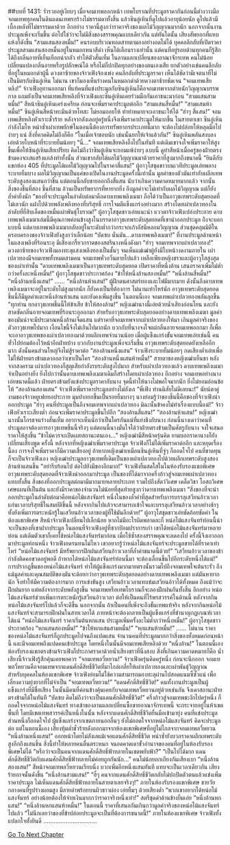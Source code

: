 ##บทที่ 1431: ร่ำรวยอยู่เงียบๆ
เมื่อจอมเทพออกหน้า เทพโบราณที่ประมูลราคากันก่อนนี้ต่างวางมือ
จอมเทพทุกคนในดินแดนเทพรกร้างไม่ธรรมดาทั้งสิ้น แล้วซินอู๋เหินที่ดูไปแล้วอายุน้อยนัก ดูไปแล้วมีเบื้องหลังที่ไม่ธรรรมดาด้วย
อีกอย่าง ราคานี้สูงกว่าราคาจริงของผลไม้วิญญาณมากนัก
นอกจากนั้นงานประมูลเพิ่งจะเริ่มขึ้น ต่อไปใช่ว่าจะไม่มีสิ่งของสรรพคุณแบบเดียวกัน
แต่ทันใดนั้น เสียงสัพยอกที่แหบแห้งก็ดังขึ้น “สามแสนสองหมื่น!”
คนรอบบริเวณทอดสายตามองอย่างอดไม่ได้ บุคคลลึกลับที่เปิดราคาประมูลสามแสนสองหมื่นอยู่ในหมอกหนาสีดำ เห็นได้เลือนรางเท่านั้น
แต่คนที่อยู่รอบด้านทุกคนก็รู้สึกได้ถึงกลิ่นอายที่เย็นเยือกน่ากลัว ทำให้ตัวสั่นเทิ้ม
ในลานแลกเปลี่ยนของอาณาจักรเทพ คนไม่น้อยเปลี่ยนแปลงกลิ่นอายหรือรูปลักษณ์ได้ หรือไม่ก็ปกปิดทุกอย่างของตนเองเสีย ยกตัวอย่างเช่นคนลึกลับที่อยู่ในหมอกดำผู้นี้
ดวงตาซ้ายของจ้าวเฟิงจ้องเพ่ง คนลึกลับที่ประมูลราคา เห็นได้ชัดว่ามีเจตนาที่ไม่เป็นมิตรกับซินอู๋เหิน
ไม่นาน เขาก็มองเห็นร่างคนในหมอกดำด้วยดวงตาซ้ายชัดเจน
“จอมเทพเสียหลิง!”
จ้าวเฟิงอุทานออกมา
ที่แท้คนที่แข่งประมูลกับซินอู๋เหินก็คือจอมเทพจากตำหนักวิญญาณบรรพกาล แถมยังเป็นจอมเทพเสียหลิงที่จ้าวเฟิงและซินอู๋เหินเคยร่วมมือกันเอาชนะมาก่อน
“สามแสนสามหมื่น!”
สีหน้าซินอู๋เหินเคร่งเครียด ก่อนจะเพิ่มราคาประมูลต่ออีก
“สามแสนสี่หมื่น!”
“สามแสนห้าหมื่น!”
ซินอู๋เหินสีหน้าทะมึนด้วยโทสะ ไม่ยอมถอยให้ ทำท่าหมายจะเอาชนะให้ได้
“ฮ่าๆ สี่แสน!”
จอมเทพเสียหลิงหัวเราะชั่วร้าย หลังจากลังเลอยู่ครู่หนึ่งจึงเพิ่มราคาประมูลให้มากขึ้น
ในสายตาเขา ซินอู๋เหินกำลังโมโห หนำซ้ำเผ่าเทพยักษ์ในตอนนี้ต้องการทรัพยากรประเภทนี้มาก จะต้องไม่ปล่อยให้หลุดมือไปง่ายๆ แน่
สิ่งที่คาดคิดไม่ถึงก็คือ
“ในเมื่อเจ้าชอบนัก เช่นนั้นยกให้เจ้าแล้วกัน!”
ซินอู๋เหินพลันสงบลง เอ่ยด้วยใบหน้าที่ระบายยิ้มน้อยๆ
“นี่...”
จอมเทพเสียหลิงอึ้งไปในทันที
แต่เดิมเขาจงใจเพิ่มราคาให้สูงขึ้นเพื่อให้ซินอู๋เหินเสียเปรียบ
คิดไม่ถึงว่าซินอู๋เหินจะยอมแพ้ง่ายๆ แบบนี้ ดูท่าสีหน้าเมื่อครู่ของฝ่ายตรงข้ามคงจะเสแสร้งแกล้งทำทั้งนั้น
ส่วนเขากลับได้ผลไม้วิญญาณมาด้วยราคาที่สูงมากถึงขนาดนี้
“ยินดีกับแขกห้อง 405 ที่ประมูลได้ผลไม้วิญญาณไปในราคาสี่แสน!”
ผู้อาวุโสชุดขาวบนเวทีประมูลเอ่ยพลางระบายยิ้มบาง
ผลไม้วิญญาณเป็นแค่ของเปิดในงานประมูลครั้งนี้เท่านั้น มูลค่าของตัวมันเท่ากับผลึกเทพระดับสูงสองแสนกว่าชิ้น แต่ตอนนี้กลับขายออกถึงสี่แสน นับว่าเกินความคาดหมายมากแล้ว
จากนั้นสิ่งของชิ้นที่สอง ชิ้นที่สาม ล้วนเป็นทรัพยากรที่หายากยิ่ง ถึงมูลค่าจะไม่เท่ากับผลไม้วิญญาณ แต่ก็ยังล้ำค่ายิ่งนัก
“ของที่จะประมูลในลำดับต่อมาคือดาบเทพเพลิงเมฆา ถือได้ว่าเป็นอาวุธเทพระดับสุดยอดที่ไม่เลวนัก แฝงไปด้วยพลังเพลิงทองที่บริสุทธิ์ การโจมตีแข็งแกร่งอย่างมาก สร้างโดยเผ่าเปลวทองในลำดับที่ยี่สิบเอ็ดของหมื่นเผ่าพันธุ์โบราณ!”
ผู้อาวุโสชุดขาวเอ่ยแนะนำ
แววตาจ้าวเฟิงเปล่งประกาย ดาบเทพเพลิงเมฆาเล่มนี้มีคุณภาพค่อนข้างสูงในบรรดาอาวุธเทพระดับสุดยอดที่เขานำออกประมูล
ถึงจะบอกแบบนี้ แต่ดาบเทพเพลิงเมฆากลับอยู่ในระดับต่ำกว่ากระจกเก้าอัสนีหลอมวิญญาณ ส่วนชุดคลุมมิติในครอบครองของจ้าวเฟิงยังสูงกว่าเล็กน้อย
“บัดซบ นั่นมัน...ดาบเทพเพลิงเมฆา!”
ที่งานประมูลด้านหน้า ในแสงเพลิงที่ร้อนระอุ มีเสียงเกรี้ยวกราดของสตรีนางหนึ่งดังมา
“ฮ่าๆ จอมเทพจากเผ่าเปลวทอง!”
ดวงตาซ้ายของจ้าวเฟิงมองทะลุแสงเพลิงทองเป็นชั้นๆ จนเห็นแม่เฒ่าผู้ยังมีใบหน้างดงามภายใน
เผ่าเปลวทองมีจอมเทพทั้งหมดสามคน จอมเทพหั่วอวิ๋นตายไปแล้ว เหลือเพียงหญิงชราและผู้อาวุโสสูงสุดของเผ่าเท่านั้น
“ดาบเทพเพลิงเมฆาเป็นอาวุธเทพระดับสุดยอด เปิดราคาที่หนึ่งล้าน เสนอราคาเพิ่มไม่ต่ำกว่าครั้งละหนึ่งหมื่น!”
ผู้อาวุโสชุดขาวประกาศก้อง
“ข้าให้หนึ่งล้านสองหมื่น!”
“หนึ่งล้านสี่หมื่น!”
“หนึ่งล้านหนึ่งแสน!”
......
“หนึ่งล้านห้าแสน!”
ผู้ฝึกตนศาสตร์ทองและไฟมีมากมาย ดังนั้นถึงดาบเทพเพลิงเมฆาจะอยู่ในระดับไม่สูงมากนัก ก็ยังคงเป็นที่ต้องการ
ไม่นานเท่าไหร่นัก อาวุธเทพระดับสุดยอดชิ้นนี้ก็มีมูลค่าแตะหนึ่งล้านห้าแสน และยังคงเพิ่มสูงขึ้น
ในตอนนี้เอง จอมเทพเผ่าเปลวทองพลันลุกขึ้น
“ทุกท่าน ยกอาวุธเทพชิ้นนี้ให้ข้าเสีย ข้าให้สองล้าน!”
หญิงเฒ่านางนี้เอ่ยด้วยน้ำเสียงอ่อนโยน และยังสาดซัดกลิ่นอายจอมเทพที่ร้อนระอุออกมา
สำหรับอาวุธเทพระดับสุดยอดอย่างดาบเทพเพลิงเมฆา มูลค่าของมันน่าจะมีประมาณหนึ่งล้านเจ็ดแสน แต่ราคาที่จอมเทพจากเผ่าเปลวทองให้มา เกินมูลค่าจริงของตัวอาวุธเทพไปมาก เงื่อนไขนี้จึงไม่เกินไปมากนัก
บวกกับที่นางจงใจแผ่กลิ่นอายจอมเทพออกมา ก็เพื่อจะเอาอาวุธเทพของเผ่าเปลวทองมาด้วยผลึกเทพจำนวนน้อย
เมื่อผู้แข็งแกร่งขั้นจอมเทพเอ่ยเช่นนี้ คนทั่วไปย่อมต้องไว้หน้าอีกฝ่ายบ้าง
บวกกับงานประมูลเพิ่งจะเริ่มขึ้น อาวุธเทพระดับสุดยอดยังเหลืออีกมาก ดังนั้นคนส่วนใหญ่จึงไม่สู้ราคาต่อ
“สองล้านหนึ่งแสน”
จ้าวเฟิงระบายยิ้มน้อยๆ กดเสียงต่ำเอ่ยเพื่อไม่ให้ฝ่ายตรงข้ามเดาออกว่าเขาเป็นใคร
“สองล้านหนึ่งแสนห้าหมื่น!”
สายตาของหญิงเฒ่าเย็นชา
หลังจากสงคราม เผ่าเปลวทองก็สูญเสียกำลังรบระดับสูงไปมาก สำหรับเผ่าเปลวทองแล้ว ดาบเทพเพลิงเมฆาจำเป็นอย่างยิ่ง ยิ่งไปกว่านั้นดาบเทพเพลิงเมฆาเดิมก็สร้างโดยเผ่าเปลวทอง
อีกอย่าง จอมเทพอย่างนางเอ่ยขนาดนี้แล้ว ฝ่ายตรงข้ามยังแข่งประมูลราคากับนาง จุดนี้ทำให้นางไม่พอใจมากนัก ยิ่งไม่ยอมอ่อนข้อให้
“สองล้านสองแสน”
จ้าวเฟิงเพิ่มราคาประมูลอย่างไม่ลังเล
“พี่เฟิง ท่านนิสัยไม่ดีเลยนะ!”
นัยน์ตาคู่งามของจ้าวหยูเฟยทอประกาย มุมปากยกขึ้นเป็นรอยยิ้มบางๆ
นางย่อมรู้ว่าของชิ้นนี้คือของที่จ้าวเฟิงนำออกประมูล
“ฮ่าๆ คนที่ประมูลเป็นถึงจอมเทพจากเผ่าเปลวทอง มิฉะนั้นข้าคงไม่ทำเรื่องแบบนี้แน่!”
จ้าวเฟิงหัวเราะเสียงต่ำ ก่อนจะเพิ่มราคาประมูลขึ้นไปอีก “สองล้านสี่แสน!”
“สองล้านห้าแสน!”
หญิงเฒ่านางนั้นโกรธจนร่างสั่นเทิ้ม อยากจะเห็นนักว่าเป็นใครกันแน่ที่แย่งชิงกับนาง
ก่อนนี้นางเดาว่าคนที่ประมูลอาจต้องการอาวุธเทพชิ้นนี้จริงๆ
แต่ตอนนี้นางมั่นใจได้ว่าฝ่ายตรงข้ามเป็นศัตรูกับนาง จงใจเสนอราคาให้สูงขึ้น
“ข้าไม่ควรจะเปิดเผยสถานะตนเอง...”
หญิงเฒ่ามีสีหน้าครุ่นคิด ยามบอกราคานางก็ยังเปลี่ยนเสียงพูด
ครั้งนี้ หลังจากที่หญิงเฒ่าเพิ่มราคาประมูล จ้าวเฟิงก็ไม่ได้เพิ่มราคาต่ออีก และหยุดเรื่องนี้ลง
การจงใจเพิ่มราคาก็มีความเสี่ยงอยู่ ถ้าหากหญิงเฒ่าเหมือนซินอู๋เหินที่จู่ๆ ก็ถอดใจไป คนที่ขาดทุนก็จะเป็นจ้าวเฟิงเอง
หญิงเฒ่าประมูลอาวุธเทพที่เดิมเป็นของเผ่าเปลวทองไปด้วยผลึกเทพระดับสูงสองล้านห้าแสนชิ้น
“อย่ารีบร้อนไป ต่อไปยังมีของอีกมาก!”
จ้าวเฟิงยิ้มสดใสในในห้องรับรองแขกพิเศษ
อาวุธเทพระดับสุดยอดที่จ้าวเฟิงนำออกมาประมูล เป็นของที่ได้มาจากครึ่งก้าวสู่จอมเทพเผ่าเปลวทองแทบทั้งสิ้น
สิ่งของที่ออกประมูลต่อมามีมากมายหลายประเภท รวมไปถึงสัตว์วิเศษ เคล็ดวิชา โอสถวิเศษ เศษแผนที่เป็นต้น และยังมีราคาของจำนวนไม่น้อยที่สุดท้ายสูงกว่าดาบเทพเพลิงเมฆา
“สิ่งของที่จะนำออกประมูลในลำดับต่อมาคือหน่อไม้แสงจันทร์ หนึ่งในของล้ำค่าที่สุดสำหรับการบรรลุเสวียนอ้าวเวลา แก่นเวลาบริสุทธิ์ในสมบัติชิ้นนี้ หลังจากกินไปแล้วจะสามารถเข้าใจและบรรลุเสวียนอ้าวเวลาอย่างช้าๆ ทั้งยังเพิ่มการตระหนักรู้ในเสวียนอ้าวเวลาของผู้ที่ใช้มันอีกด้วย!”
ผู้อาวุโสชุดขาวเอ่ยชัดถ้อยชัดคำ
ในห้องแขกพิเศษ สีหน้าจ้าวเฟิงเปลี่ยนไปเล็กน้อย หากไม่มีอะไรผิดพลาดละก็ หน่อไม้แสงจันทร์ท่อนนี้น่าจะเป็นของที่เขาฝากประมูล
ในตอนที่จ้าวเฟิงอยู่ที่ซากป้อมปราการเก่า เขาได้หน่อไม้แสงจันทร์มาหลายท่อน แต่เดิมตัวเขาก็เคยใช้หน่อไม้แสงจันทร์มาก่อน เมื่อใช้ซ้ำสองสรรพคุณจะลดลงไป ครั้งนี้จึงเอาออกมาประมูลท่อนหนึ่ง
จ้าวเฟิงอดรนทนไม่ไหว เขาอยากรู้ว่าหน่อไม้แสงจันทร์จะประมูลขายได้ที่ราคาเท่าไหร่
“หน่อไม้แสงจันทร์ มีทรัพยากรฝึกฝนเสวียนอ้าวเวลาที่ล้ำค่าขนาดนี้ด้วย!”
“เสวียนอ้าวเวลาของข้ากำลังติดคอขวดอยู่พอดี ถ้าหากได้หน่อไม้แสงจันทร์ท่อนนี้มา จะต้องเลื่อนขึ้นไปอีกระดับหนึ่งได้แน่!”
การปรากฏขึ้นของหน่อไม้แสงจันทร์ ทำให้ผู้แข็งแกร่งมากมายตรงนั้นรวมไปถึงจอมเทพใจเต้นระรัว
ถึงแม้มูลค่าและคุณสมบัติของมันจะด้อยกว่าอาวุธเทพระดับสุดยอดอย่างดาบเทพเพลิงเมฆา แต่มันหายากนัก จึงทำให้มีความต้องการมาก การแข่งขันสูง
เสวียนอ้าวเวลาแทบข่มเสวียนอ้าวได้ทั้งหมด ถึงแม้ว่าจะฝึกฝนยาก แต่หลังจากระดับพลังสูงขึ้น จอมเทพหรือเทพโบราณก็จะลองฝึกฝนกันทั้งสิ้น
อีกอย่าง หน่อไม้แสงจันทร์ช่วยเพิ่มการตระหนักรู้เสวียนอ้าวเวลา ต่อให้เป็นคนที่ไร้พรสวรรค์ในด้านนี้ หลังจากกินหน่อไม้แสงจันทร์ไปแล้วก็จะดีขึ้น
นอกจากนั้น ถ้าเป็นคนที่เพิ่งจะถึงขั้นเทพแท้จริง หลังจากกินหน่อไม้แสงจันทร์จะสามารถฝึกฝนในสายเวลาได้ ภายหน้าจะต้องกลายเป็นผู้แข็งแกร่งที่ชำนาญกฎเกณฑ์เวลาได้แน่
“หน่อไม้แสงจันทร์ ราคาเริ่มต้นหกแสน ประมูลเพิ่มครั้งละไม่ต่ำกว่าหนึ่งหมื่น!”
ผู้อาวุโสชุดขาวประกาศก้อง
“หกแสนสองหมื่น!”
“ข้าให้หกแสนสามหมื่น!”
“หกแสนห้าหมื่น!”
......
ไม่นาน ราคาของหน่อไม้แสงจันทร์ก็ถูกประมูลไปจนถึงแปดแสน จำนวนคนที่ประมูลมากกว่าสิ่งของทั้งหมดก่อนหน้านี้ และมีจอมเทพถึงแปดคนเข้าประมูล โดยหนึ่งในนั้นมีจอมเทพเสียหลิงด้วย
“หนึ่งล้าน!”
ในตอนนี้เอง ห้องรับรองแขกตรงข้ามจ้าวเฟิงก็ประกาศราคาด้วยน้ำเสียงชราที่นิ่งสงบ
สิ่งที่เกินความคาดหมายก็คือ น้ำเสียงนี้จ้าวเฟิงรู้สึกคุ้นเคยพอควร
“จอมเทพลวี่หยวน!”
จ้าวเฟิงครุ่นคิดครู่หนึ่ง ก่อนจะนึกออก
จอมเทพลวี่หยวนคือจอมเทพจากแดนศักดิ์สิทธิ์ชีวิตที่มาไกล่เกลี่ยให้เผ่าเปลวทองและเผ่าพันธุ์วิญญาณ
สำหรับบุคคลในห้องแขกพิเศษ จ้าวเฟิงย่อมไม่ใช้ความสามารถมองทะลุผ่านไปสอดแนมซี้ซั้วแน่ เพื่อเลี่ยงความยุ่งยากที่ไม่จำเป็น
“จอมเทพลวี่หยวน!”
“แดนศักดิ์สิทธิ์ชีวิต!”
คนทั้งงานประมูลเป็นผู้แข็งแกร่งที่มีชื่อเสียง ในนั้นมีคนที่ค่อนข้างคุ้นเคยกับจอมเทพลวี่หยวนอยู่ด้วยเช่นกัน จึงเดาสถานะฝ่ายตรงข้ามได้ในทันที
“บัดซบ คิดไม่ถึงว่าจะเป็นแดนศักดิ์สิทธิ์ชีวิต!”
ครึ่งก้าวสู่จอมเทพชะงักไปครู่หนึ่ง ก็ถอดใจจากหน่อไม้แสงจันทร์
ทางเข้าของลานแลกเปลี่ยนซื้อขายอาณาจักรเทพนี้ จะกระจายอยู่ในห้าเขตพื้นที่ โดยมีเขตเทพสวรรค์เป็นหนึ่งในนั้น
หลังจากแดนศักดิ์สิทธิ์ชีวิตยื่นมือเข้ามายุ่ง คนที่แข่งประมูลส่วนหนึ่งก็ถอดใจไป
ผู้แข็งแกร่งจากเขตภายนอกอื่นๆ ยังไม่ถอดใจจากหน่อไม้แสงจันทร์ คิดจะประมูลต่อ
แต่ในตอนนี้เอง เสียงทุ้มต่ำชั่วร้ายดังออกมาจากห้องแขกพิเศษที่อยู่ไม่ไกลจากจอมเทพลวี่หยวน “หนี่งล้านหนึ่งแสน!”
ออกหน้าโดยไม่ลังเลแม้เจอแดนศักดิ์สิทธิ์ชีวิต หนำซ้ำยังบวกราคาผลึกเทพระดับสูงอีกถึงแสนชิ้น สิ่งนี้ทำให้หลายคนตื่นตระหนก จนอดคาดเดาขั้วอำนาจของคนที่อยู่ในห้องรับรองพิเศษไม่ได้
“หรือว่าจะเป็นคนจากแดนศักดิ์สิทธิ์ฟ้าทลายในเขตพยับฟ้า?”
“เป็นไปได้มาก แดนศักดิ์สิทธิ์ชีวิตกับแดนศักดิ์สิทธิ์ฟ้าทลายไม่ค่อยถูกกันนัก...”
คนไม่น้อยถกเถียงกันเสียงเบา
“หนึ่งล้านสองแสน!”
สีหน้าจอมเทพลวี่หยวนเรียบนิ่ง บวกเพิ่มอีกหนึ่งแสนทันที
แทบจะเป็นเวลาเดียวกัน เสียงร้ายกาจนั้นดังขึ้น “หนึ่งล้านสามแสน!”
“ฮี่ๆ คนจากแดนศักดิ์สิทธิ์ชีวิตกลับไม่ปกปิดตัวตนแล้วแข่งเพิ่มราคาประมูล ไม่เห็นแดนศักดิ์สิทธิ์ฟ้าทลายในสายตาเลยจริงๆ!”
ภายในห้องรับรองแขกพิเศษ ชายวัยกลางคนที่รูปร่างผอมสูง มีลายดำพร้อยบนผิวขาวผ่อง เอ่ยยิ้มๆ ด้วยเสียงต่ำ
“พวกเขาอยากได้หน่อไม้แสงจันทร์ อย่างน้อยต้องให้จ่ายเงินมากกว่าราคาจริงหนึ่งเท่า!”
สตรีชุดดำด้านข้างยิ้มเอ่ย
“หนึ่งล้านหกแสน!”
“หนึ่งล้านหกแสนห้าหมื่น!”
ในตอนนี้ ราคาที่เสนอกันเกินกว่ามูลค่าจริงของหน่อไม้แสงจันทร์ไปแล้ว
“ไม่นึกเลยว่าของที่ข้าปล่อยประมูลจะเป็นที่ต้องการขนาดนี้!”
ภายในห้องแขกพิเศษ จ้าวเฟิงทั้งแปลกใจทั้งยินดี
...............................


[Go To Next Chapter]( ./288.md)